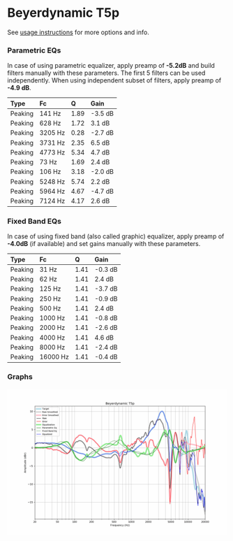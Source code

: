 # Beyerdynamic T5p
See [usage instructions](https://github.com/jaakkopasanen/AutoEq#usage) for more options and info.

### Parametric EQs
In case of using parametric equalizer, apply preamp of **-5.2dB** and build filters manually
with these parameters. The first 5 filters can be used independently.
When using independent subset of filters, apply preamp of **-4.9 dB**.

| Type    | Fc      |    Q | Gain    |
|:--------|:--------|:-----|:--------|
| Peaking | 141 Hz  | 1.89 | -3.5 dB |
| Peaking | 628 Hz  | 1.72 | 3.1 dB  |
| Peaking | 3205 Hz | 0.28 | -2.7 dB |
| Peaking | 3731 Hz | 2.35 | 6.5 dB  |
| Peaking | 4773 Hz | 5.34 | 4.7 dB  |
| Peaking | 73 Hz   | 1.69 | 2.4 dB  |
| Peaking | 106 Hz  | 3.18 | -2.0 dB |
| Peaking | 5248 Hz | 5.74 | 2.2 dB  |
| Peaking | 5964 Hz | 4.67 | -4.7 dB |
| Peaking | 7124 Hz | 4.17 | 2.6 dB  |

### Fixed Band EQs
In case of using fixed band (also called graphic) equalizer, apply preamp of **-4.0dB**
(if available) and set gains manually with these parameters.

| Type    | Fc       |    Q | Gain    |
|:--------|:---------|:-----|:--------|
| Peaking | 31 Hz    | 1.41 | -0.3 dB |
| Peaking | 62 Hz    | 1.41 | 2.4 dB  |
| Peaking | 125 Hz   | 1.41 | -3.7 dB |
| Peaking | 250 Hz   | 1.41 | -0.9 dB |
| Peaking | 500 Hz   | 1.41 | 2.4 dB  |
| Peaking | 1000 Hz  | 1.41 | -0.8 dB |
| Peaking | 2000 Hz  | 1.41 | -2.6 dB |
| Peaking | 4000 Hz  | 1.41 | 4.6 dB  |
| Peaking | 8000 Hz  | 1.41 | -2.4 dB |
| Peaking | 16000 Hz | 1.41 | -0.4 dB |

### Graphs
![](./Beyerdynamic%20T5p.png)